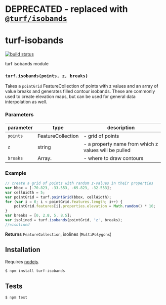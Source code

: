 # DEPRECATED - replaced with [`@turf/isobands`](https://github.com/Turfjs/turf/tree/master/packages/turf-isobands)
# turf-isobands

[![build status](https://secure.travis-ci.org/Turfjs/turf-isobands.png)](http://travis-ci.org/Turfjs/turf-isobands)

turf isobands module


### `turf.isobands(points, z, breaks)`

Takes a `pointGrid` FeatureCollection of points with z values and an array of
value breaks and generates filled contour isobands. These are commonly
used to create elevation maps, but can be used for general data
interpolation as well.


### Parameters

| parameter    | type              | description                                          |
| ------------ | ----------------- | ---------------------------------------------------- |
| `points`     | FeatureCollection | - grid of points                                     |
| `z`          | string            | - a property name from which z values will be pulled |
| `breaks`     | Array.<number>    | - where to draw contours                             |


### Example

```js
// create a grid of points with random z-values in their properties
var bbox = [-70.823, -33.553, -69.823, -32.553];
var cellWidth = 5;
var pointGrid = turf.pointGrid(bbox, cellWidth);
for (var i = 0; i < pointGrid.features.length; i++) {
    pointGrid.features[i].properties.elevation = Math.random() * 10;
}
var breaks = [0, 2.8, 5, 8.5];
var isolined = turf.isobands(pointGrid, 'z', breaks);
//=isolined

```


**Returns** `FeatureCollection`, isolines (`MultiPolygons`)

## Installation

Requires [nodejs](http://nodejs.org/).

```sh
$ npm install turf-isobands
```

## Tests

```sh
$ npm test
```

